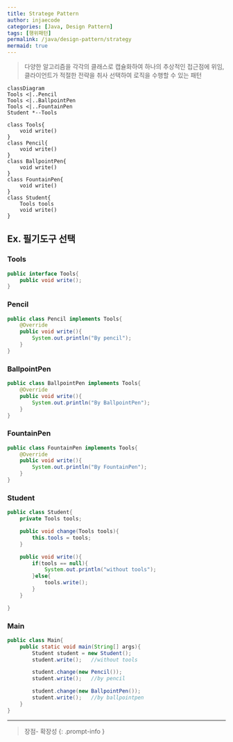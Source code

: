 ```yaml
---
title: Stratege Pattern
author: injaecode
categories: [Java, Design Pattern]
tags: [행위패턴]
permalink: /java/design-pattern/strategy
mermaid: true
---
```


> 다양한 알고리즘을 각각의 클래스로 캡슐화하여 하나의 추상적인 접근점에 위임, 클라이언트가 적절한 전략을 취사 선택하여 로직을 수행할 수 있는 패턴

```mermaid
classDiagram
Tools <|..Pencil
Tools <|..BallpointPen
Tools <|..FountainPen
Student *--Tools

class Tools{
	void write()
}
class Pencil{
	void write()
}
class BallpointPen{
	void write()
}
class FountainPen{
	void write()
}
class Student{
	Tools tools
	void write()
}

```

## Ex. 필기도구 선택

### Tools

```java
public interface Tools{
	public void write();
}
```

### Pencil

```java
public class Pencil implements Tools{
	@Override
	public void write(){
		System.out.println("By pencil");
	}
}
```

### BallpointPen

```java
public class BallpointPen implements Tools{
	@Override
	public void write(){
		System.out.println("By BallpointPen");
	}
}
```

### FountainPen

```java
public class FountainPen implements Tools{
	@Override
	public void write(){
		System.out.println("By FountainPen");
	}
}
```

### Student

```java
public class Student{
	private Tools tools;

	public void change(Tools tools){
		this.tools = tools;
	}

	public void write(){
		if(tools == null){
			System.out.println("without tools");
		}else{
			tools.write();
		}
	}

}
```

### Main

```java
public class Main{
	public static void main(String[] args){
		Student student = new Student();
		student.write();   //without tools

		student.change(new Pencil());
		student.write();   //by pencil

		student.change(new BallpointPen());
		student.write();   //by ballpointpen
	}
}
```

---

> 장점- 확장성
> {: .prompt-info }
